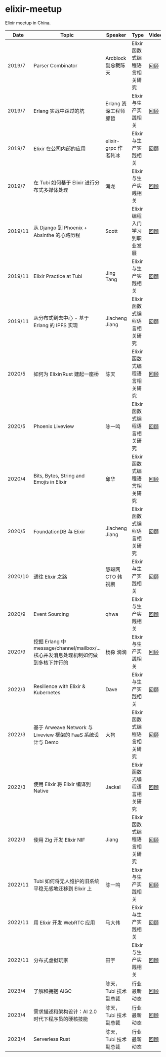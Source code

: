 # elixir-meetup
Elixir meetup in China.

| Date    | Topic                                                                               | Speaker               | Type                          | Video                                                                                                                   | Slide                                                                                                                 |
|---------|-------------------------------------------------------------------------------------|-----------------------|-------------------------------|-------------------------------------------------------------------------------------------------------------------------|-----------------------------------------------------------------------------------------------------------------------|
| 2019/7  | Parser Combinator                                                                   | Arcblock 副总裁陈天   | Elixir 函数式编程语言相关研究 | [回顾](https://mp.weixin.qq.com/s/CyrOzWfQyGtnRQO_WbZLCg)                                                               | [Slides](https://myslide.cn/slides/21450)                                                                             |
| 2019/7  | Erlang 实战中踩过的坑                                                               | Erlang 资深工程师郎哲 | Elixir 与生产实践相关         | [回顾](https://mp.weixin.qq.com/s/CyrOzWfQyGtnRQO_WbZLCg)                                                               | [Slides](https://myslide.cn/slides/21451)                                                                             |
| 2019/7  | Elixir 在公司内部的应用                                                             | elixir-grpc 作者韩冰  | Elixir 与生产实践相关         | [回顾](https://mp.weixin.qq.com/s/CyrOzWfQyGtnRQO_WbZLCg)                                                               | [Slides](https://myslide.cn/slides/21452)                                                                             |
| 2019/7  | 在 Tubi 如何基于 Elixir 进行分布式多媒体处理                                        | 海龙                  | Elixir 与生产实践相关         | [回顾](https://mp.weixin.qq.com/s/CyrOzWfQyGtnRQO_WbZLCg)                                                               | [Slides](https://myslide.cn/slides/21453)                                                                             |
| 2019/11 | 从 Django 到 Phoenix + Absinthe 的心路历程                                          | Scott                 | Elixir 编程入门学习到职业发展 | [回顾](https://mp.weixin.qq.com/s/7GaTk3RTy0Br0sGOEKQdAA)                                                               |                                                                                                                       |
| 2019/11 | Elixir Practice at Tubi                                                             | Jing Tang             | Elixir 与生产实践相关         | [回顾](https://mp.weixin.qq.com/s/7GaTk3RTy0Br0sGOEKQdAA)                                                               |                                                                                                                       |
| 2019/11 | 从分布式到去中心 - 基于 Erlang 的 IPFS 实现                                         | Jiacheng Jiang        | Elixir 函数式编程语言相关研究 | [回顾](https://mp.weixin.qq.com/s/7GaTk3RTy0Br0sGOEKQdAA)                                                               |                                                                                                                       |
| 2020/5  | 如何为 Elixir/Rust 建起一座桥                                                       | 陈天                  | Elixir 函数式编程语言相关研究 | [回顾](https://mp.weixin.qq.com/s/yA4VkJ8l_Swzz9hriUAGeA)                                                               | [Slides](https://github.com/tyrchen/elixir-meet-rust/blob/master/slides/elixir-meet-rust.md#may-the-rust-be-with-you) |
| 2020/5  | Phoenix Liveview                                                                    | 陈一鸣                | Elixir 函数式编程语言相关研究 | [回顾](https://mp.weixin.qq.com/s/yA4VkJ8l_Swzz9hriUAGeA)                                                               | [Slides](https://yiming.dev/blog/2020/05/17/an-introduction-to-phoenix-live-view/)                                    |
| 2020/4  | Bits, Bytes, String and Emojis in Elixir                                            | 邱华                  | Elixir 函数式编程语言相关研究 | [回顾](https://mp.weixin.qq.com/s/yA4VkJ8l_Swzz9hriUAGeA)                                                               | [Slides](https://speakerdeck.com/qhwa/bits-bytes-strings-and-emojis-playing-with-binaries-in-elixir)                  |
| 2020/5  | FoundationDB 与 Elixir                                                              | Jiacheng Jiang        | Elixir 函数式编程语言相关研究 | [回顾](https://mp.weixin.qq.com/s/yA4VkJ8l_Swzz9hriUAGeA)                                                               | [Slides(提取码 wzog)](https://pan.baidu.com/s/1UM8-GEJRIfLBav7uULCH2g)                                                |
| 2020/10 | 通往 Elixir 之路                                                                    | 慧聪网 CTO 韩祝鹏     | Elixir 与生产实践相关         | [回顾](https://www.bilibili.com/video/BV1s5411L7p6/?spm_id_from=333.999.0.0)                                            | [Slides](https://mp.weixin.qq.com/s/w_4KEc9SCe9KIXFNUjCnmQ)                                                           |
| 2020/9  | Event Sourcing                                                                      | qhwa                  | Elixir 与生产实践相关         | [回顾](https://www.bilibili.com/video/BV1s5411L7p6/?spm_id_from=333.999.0.0)                                            | [Slides](https://mp.weixin.qq.com/s/w_4KEc9SCe9KIXFNUjCnmQ)                                                           |
| 2020/9  | 挖掘 Erlang 中 message/channel/mailbox/... 核心并发消息处理机制如何做到多核下并行的 | 杨淼 滴滴             | Elixir 与生产实践相关         | [回顾](https://www.bilibili.com/video/BV1s5411L7p6/?spm_id_from=333.999.0.0)                                            | [Slides](https://mp.weixin.qq.com/s/w_4KEc9SCe9KIXFNUjCnmQ)                                                           |
| 2022/3  | Resilience with Elixir & Kubernetes                                                 | Dave                  | Elixir 与生产实践相关         | [回顾](https://www.bilibili.com/video/BV1xU4y1d7mX/?spm_id_from=333.999.0.0&vd_source=c1cb246e906f7dcce33e578b477f211a) | [Slides(提取码 pgvp）](https://pan.baidu.com/s/1bl-7mKcd92ss_7Y9rxklJQ#list/path=%2F)                                 |
| 2022/3  | 基于 Arweave Network 与 Liveview 框架的 FaaS 系统设计与 Demo                        | 大狗                  | Elixir 函数式编程语言相关研究 | [回顾](https://www.bilibili.com/video/BV1xU4y1d7mX/?spm_id_from=333.999.0.0&vd_source=c1cb246e906f7dcce33e578b477f211a) | [Slides(提取码 pgvp）](https://pan.baidu.com/s/1bl-7mKcd92ss_7Y9rxklJQ#list/path=%2F)                                 |
| 2022/3  | 使用 Elixir 将 Elixir 编译到 Native                                                 | Jackal                | Elixir 函数式编程语言相关研究 | [回顾](https://www.bilibili.com/video/BV1xU4y1d7mX/?spm_id_from=333.999.0.0&vd_source=c1cb246e906f7dcce33e578b477f211a) | [Slides(提取码 pgvp）](https://pan.baidu.com/s/1bl-7mKcd92ss_7Y9rxklJQ#list/path=%2F)                                 |
| 2022/3  | 使用 Zig 开发 Elixir NIF                                                            | Jiang                 | Elixir 函数式编程语言相关研究 | [回顾](https://www.bilibili.com/video/BV1xU4y1d7mX/?spm_id_from=333.999.0.0&vd_source=c1cb246e906f7dcce33e578b477f211a) | [Slides(提取码 pgvp）](https://pan.baidu.com/s/1bl-7mKcd92ss_7Y9rxklJQ#list/path=%2F)                                 |
| 2022/11 | Tubi 如何将无人维护的旧系统平稳无感地迁移到 Elixir 上                               | 陈一鸣                | Elixir 与生产实践相关         | [回顾](https://www.bilibili.com/video/BV1jM41167gu/?spm_id_from=333.999.0.0&vd_source=c1cb246e906f7dcce33e578b477f211a) | [Slides](https://docs.google.com/presentation/d/1tsi3kVLm6ILRbEsT2uQQ3dBNcN0OYSJy28U4bJl_an8/edit?usp=sharing)        |
| 2022/11 | 用 Elixir 开发 WebRTC 应用                                                          | 马大伟                | Elixir 与生产实践相关         | [回顾](https://www.bilibili.com/video/BV1T84y1k78x/?spm_id_from=333.999.0.0)                                            | [Slides](https://dev-notes.free4.chat/slide/20221126.html)                                                            |
| 2022/11 | 分布式虚拟玩家                                                                      | 田宇                  | Elixir 与生产实践相关         | [回顾](https://www.bilibili.com/video/BV1x84y1k7pm/?spm_id_from=333.999.0.0&vd_source=c1cb246e906f7dcce33e578b477f211a) | [Slides](https://drive.google.com/file/d/1kbfVEaSH5YkAdsPFTxyM9ZmIJ5nGxIMr/view?usp=sharing)                          |
| 2023/4 | 了解和拥抱 AIGC                 | 陈天，Tubi 技术副总裁                  | 行业最新动态         | [回顾]() | [Slides](https://drive.google.com/file/d/1E7bEs50B4RZuxjWgcDIOmKlrZsOrdwoD/view?usp=share_link)                          |
| 2023/4 | 需求描述和架构设计：AI 2.0 时代下程序员的硬核技能                 | 陈天，Tubi 技术副总裁                  | 行业最新动态         | [回顾]() | [Slides](https://drive.google.com/file/d/1FPk4AlTXDTMa2xtpmshpmQ0mUoEchXd8/view?usp=share_link)                          |
| 2023/4 | Serverless Rust                 | 陈天，Tubi 技术副总裁                  | 行业最新动态         | [回顾]() | [Slides](https://drive.google.com/file/d/11VWA6L-UNpsbFpxocnhFx2pR83Yjld8p/view?usp=share_link)                          |
